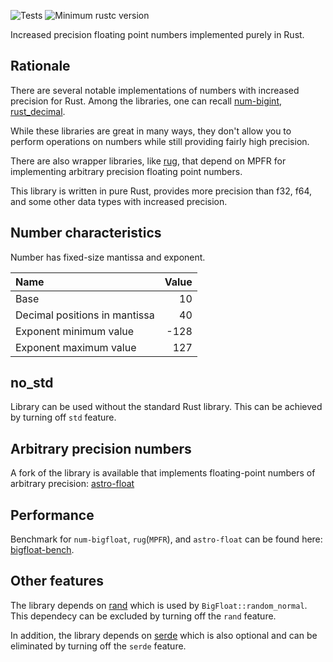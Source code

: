 ![Tests](https://github.com/stencillogic/num-bigfloat/workflows/Rust/badge.svg)
![Minimum rustc version](https://img.shields.io/badge/rustc-1.62.1+-lightgray.svg)


Increased precision floating point numbers implemented purely in Rust. 

## Rationale

There are several notable implementations of numbers with increased precision for Rust. Among the libraries, one can recall [num-bigint](https://crates.io/crates/num-bigint), [rust_decimal](https://crates.io/crates/rust_decimal).

While these libraries are great in many ways, they don't allow you to perform operations on numbers while still providing fairly high precision.

There are also wrapper libraries, like [rug](https://crates.io/crates/rug), that depend on MPFR for implementing arbitrary precision floating point numbers.

This library is written in pure Rust, provides more precision than f32, f64, and some other data types with increased precision.

## Number characteristics

Number has fixed-size mantissa and exponent.

| Name                          | Value  |
|:------------------------------|-------:|
| Base                          |     10 |
| Decimal positions in mantissa |     40 |
| Exponent minimum value        |   -128 |
| Exponent maximum value        |    127 |


## no_std

Library can be used without the standard Rust library. This can be achieved by turning off `std` feature.


## Arbitrary precision numbers

A fork of the library is available that implements floating-point numbers of arbitrary precision: [astro-float](https://github.com/stencillogic/astro-float)


## Performance

Benchmark for `num-bigfloat`, `rug`(`MPFR`), and `astro-float` can be found here: [bigfloat-bench](https://github.com/stencillogic/bigfloat-bench).

## Other features

The library depends on [rand](https://crates.io/crates/rand) which is used by `BigFloat::random_normal`. This dependecy can be excluded by turning off the `rand` feature.

In addition, the library depends on [serde](https://crates.io/crates/serde) which is also optional and can be eliminated by turning off the `serde` feature.
